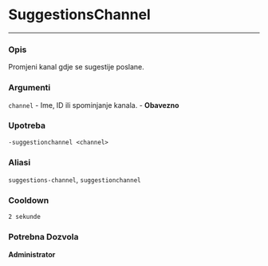 # SuggestionsChannel
---
### Opis
Promjeni kanal gdje se sugestije poslane.
### Argumenti
`channel` - Ime, ID ili spominjanje kanala. - **Obavezno**
### Upotreba
```
-suggestionchannel <channel>
```
### Aliasi
`suggestions-channel`, `suggestionchannel`
### Cooldown
`2 sekunde`
### Potrebna Dozvola
**Administrator**